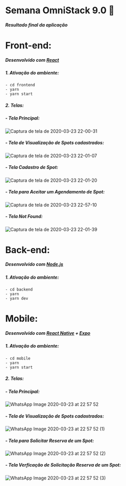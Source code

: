 # Semana OmniStack 9.0 🚀
##### Resultado final da aplicação

# Front-end:
##### Desenvolvido com [React](https://pt-br.reactjs.org/)

##### 1. Ativação do ambiente:
```
- cd frontend
- yarn
- yarn start
```
##### 2. Telas:
##### - Tela Principal:
![Captura de tela de 2020-03-23 22-00-31](https://user-images.githubusercontent.com/33940202/77378253-4e815280-6d54-11ea-8994-5bf345035eca.png)

##### - Tela de Visualização de Spots cadastrados:
![Captura de tela de 2020-03-23 22-01-07](https://user-images.githubusercontent.com/33940202/77379294-1c252480-6d57-11ea-87b1-d5cdd2dae758.png)

##### - Tela Cadastro de Spot:
![Captura de tela de 2020-03-23 22-01-20](https://user-images.githubusercontent.com/33940202/77379421-6a3a2800-6d57-11ea-8f4b-74e16e51109d.png)

##### - Tela para Aceitar um Agendamento de Spot:
![Captura de tela de 2020-03-23 22-57-10](https://user-images.githubusercontent.com/33940202/77380681-87242a80-6d5a-11ea-89dd-69da5d6fc480.png)

##### - Tela Not Found:
![Captura de tela de 2020-03-23 22-01-39](https://user-images.githubusercontent.com/33940202/77379750-39a6be00-6d58-11ea-893e-c79f04916efc.png)

# Back-end:
##### Desenvolvido com [Node.js](https://nodejs.org/en/)
##### 1. Ativação do ambiente:
```
- cd backend
- yarn
- yarn dev
```

# Mobile:
##### Desenvolvido com [React Native](https://reactnative.dev/) + [Expo](https://expo.io/)
##### 1. Ativação do ambiente:
```
- cd mobile
- yarn
- yarn start
```
##### 2. Telas:
##### - Tela Principal:
![WhatsApp Image 2020-03-23 at 22 57 52](https://user-images.githubusercontent.com/33940202/77380914-40830000-6d5b-11ea-9292-411a43cfb7d6.jpeg)

##### - Tela de Visualização de Spots cadastrados:
![WhatsApp Image 2020-03-23 at 22 57 52 (1)](https://user-images.githubusercontent.com/33940202/77380941-5395d000-6d5b-11ea-8925-501b52899415.jpeg)

##### - Tela para Solicitar Reserva de um Spot:
![WhatsApp Image 2020-03-23 at 22 57 52 (2)](https://user-images.githubusercontent.com/33940202/77380961-61e3ec00-6d5b-11ea-907e-76b620e82c17.jpeg)

##### - Tela Verficação de Solicitação Reserva de um Spot:
![WhatsApp Image 2020-03-23 at 22 57 52 (3)](https://user-images.githubusercontent.com/33940202/77381183-fbab9900-6d5b-11ea-999b-bf9ff405a116.jpeg)

